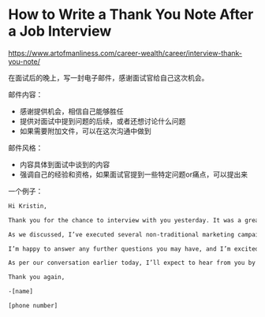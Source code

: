# How to Write a Thank You Note After a Job Interview

https://www.artofmanliness.com/career-wealth/career/interview-thank-you-note/

在面试后的晚上，写一封电子邮件，感谢面试官给自己这次机会。

邮件内容：

- 感谢提供机会，相信自己能够胜任
- 提供对面试中提到问题的后续，或者还想讨论什么问题
- 如果需要附加文件，可以在这次沟通中做到

邮件风格：

- 内容具体到面试中谈到的内容
- 强调自己的经验和资格，如果面试官提到一些特定问题or痛点，可以提出来

一个例子：

```txt
Hi Kristin,

Thank you for the chance to interview with you yesterday. It was a great conversation, and I appreciate your considering me for the position of [position/title].

As we discussed, I’ve executed several non-traditional marketing campaigns in the last couple years, and I’m confident I’d be able to do the same with [X company you’re interviewing with].

I’m happy to answer any further questions you may have, and I’m excited about the opportunity here. I know my experience would go a long ways in helping you in your goal of reaching a new demographic of customers.

As per our conversation earlier today, I’ll expect to hear from you by the end of the week. The references you asked about are attached.  

Thank you again,

-[name]

[phone number]
```
